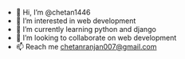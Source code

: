 - 👋 Hi, I’m @chetan1446
- 👀 I’m interested in web development
- 🌱 I’m currently learning python and django
- 💞️ I’m looking to collaborate on web development
- 📫 Reach me chetanranjan007@gmail.com

<!---
chetan1446/chetan1446 is a ✨ special ✨ repository because its `README.md` (this file) appears on your GitHub profile.
You can click the Preview link to take a look at your changes.
--->
